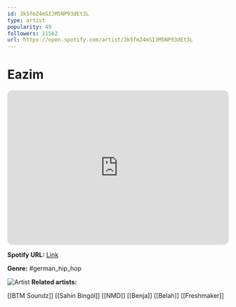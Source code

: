 ```yaml
---
id: 3k5fmZ4mSIJM5NP93dEt3L
type: artist
popularity: 49
followers: 11562
url: https://open.spotify.com/artist/3k5fmZ4mSIJM5NP93dEt3L
---
```

# Eazim

<iframe style="border-radius:12px" src="https://open.spotify.com/embed/artist/3k5fmZ4mSIJM5NP93dEt3L" width="100%" height="352" frameBorder="0" allowfullscreen="" allow="autoplay; clipboard-write; encrypted-media; fullscreen; picture-in-picture" loading="lazy"></iframe>

**Spotify URL:** [Link](https://open.spotify.com/artist/3k5fmZ4mSIJM5NP93dEt3L)

**Genre:**  #german_hip_hop

![Artist](https://i.scdn.co/image/ab6761610000e5eb324d9c9f75c0481d7c3018de)
**Related artists:**

[[BTM Soundz]]
[[Sahin Bingöl]]
[[NMD]]
[[Benja]]
[[Belah]]
[[Freshmaker]]
